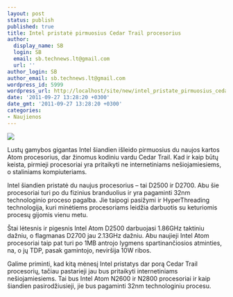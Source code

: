 ```yaml
---
layout: post
status: publish
published: true
title: Intel pristatė pirmuosius Cedar Trail procesorius
author:
  display_name: SB
  login: SB
  email: sb.technews.lt@gmail.com
  url: ''
author_login: SB
author_email: sb.technews.lt@gmail.com
wordpress_id: 5999
wordpress_url: http://localhost/site/new/intel_pristate_pirmuosius_cedar_trail_procesorius/
date: '2011-09-27 13:28:20 +0300'
date_gmt: '2011-09-27 13:28:20 +0300'
categories:
- Naujienos
---
```

<div class="imgright"><img src="http://technews.lt/upload/intel-atom-logo-cedar-trail-1.jpg"  /></div>
<p>Lustų gamybos gigantas Intel šiandien išleido pirmuosius du naujos kartos Atom procesorius, dar žinomus kodiniu vardu Cedar Trail. Kad ir kaip būtų keista, pirmieji procesoriai yra pritaikyti ne internetiniams nešiojamiesiems, o staliniams kompiuteriams.</p>
<p>Intel šiandien pristatė du naujus procesorius – tai D2500 ir D2700. Abu šie procesoriai turi po du fizinius branduolius ir yra pagaminti 32nm technologinio proceso pagalba. Jie taipogi pasižymi ir HyperThreading technologija, kuri minėtiems procesoriams leidžia darbuotis su keturiomis procesų gijomis vienu metu.</p>
<p>Štai lėtesnis ir pigesnis Intel Atom D2500 darbuojasi 1.86GHz taktiniu dažniu, o flagmanas D2700 jau 2.13GHz dažniu. Abu naujieji Intel Atom procesoriai taip pat turi po 1MB antrojo lygmens spartinančiosios atminties, na, o jų TDP, pasak gamintojo, neviršija 10W ribos.</p>
<p>Galime priminti, kad kitą mėnesį Intel pristatys dar porą Cedar Trail procesorių, tačiau pastarieji jau bus pritaikyti internetiniams nešiojamiesiems. Tai bus Intel Atom N2600 ir N2800 procesoriai ir kaip šiandien pasirodžiusieji, jie bus pagaminti 32nm technologiniu procesu.</p>
